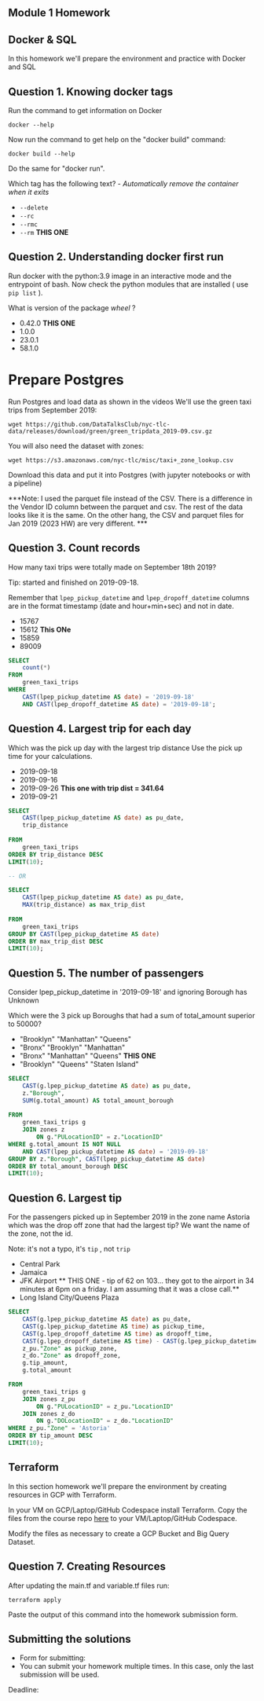 ## Module 1 Homework

## Docker & SQL

In this homework we'll prepare the environment 
and practice with Docker and SQL


## Question 1. Knowing docker tags

Run the command to get information on Docker 

```docker --help```

Now run the command to get help on the "docker build" command:

```docker build --help```

Do the same for "docker run".

Which tag has the following text? - *Automatically remove the container when it exits* 

- `--delete`
- `--rc`
- `--rmc`
- `--rm` **THIS ONE**


## Question 2. Understanding docker first run 

Run docker with the python:3.9 image in an interactive mode and the entrypoint of bash.
Now check the python modules that are installed ( use ```pip list``` ). 

What is version of the package *wheel* ?

- 0.42.0 **THIS ONE**
- 1.0.0
- 23.0.1
- 58.1.0


# Prepare Postgres

Run Postgres and load data as shown in the videos
We'll use the green taxi trips from September 2019:

```wget https://github.com/DataTalksClub/nyc-tlc-data/releases/download/green/green_tripdata_2019-09.csv.gz```

You will also need the dataset with zones:

```wget https://s3.amazonaws.com/nyc-tlc/misc/taxi+_zone_lookup.csv```

Download this data and put it into Postgres (with jupyter notebooks or with a pipeline)

***Note: I used the parquet file instead of the CSV. There is a difference in the Vendor ID column between the parquet and csv. The rest of the data looks like it is the same. On the other hang, the CSV and parquet files for Jan 2019 (2023 HW) are very different. ***


## Question 3. Count records 

How many taxi trips were totally made on September 18th 2019?

Tip: started and finished on 2019-09-18. 

Remember that `lpep_pickup_datetime` and `lpep_dropoff_datetime` columns are in the format timestamp (date and hour+min+sec) and not in date.

- 15767
- 15612  **This ONe**
- 15859
- 89009

```sql
SELECT 
	count(*)
FROM 
	green_taxi_trips
WHERE 
	CAST(lpep_pickup_datetime AS date) = '2019-09-18'
	AND CAST(lpep_dropoff_datetime AS date) = '2019-09-18';
```

## Question 4. Largest trip for each day

Which was the pick up day with the largest trip distance
Use the pick up time for your calculations.

- 2019-09-18
- 2019-09-16
- 2019-09-26  **This one with trip dist = 341.64**
- 2019-09-21

```sql
SELECT 
	CAST(lpep_pickup_datetime AS date) as pu_date,
	trip_distance
	
FROM 
	green_taxi_trips
ORDER BY trip_distance DESC
LIMIT(10);

-- OR 

SELECT 
	CAST(lpep_pickup_datetime AS date) as pu_date,
	MAX(trip_distance) as max_trip_dist
	
FROM 
	green_taxi_trips
GROUP BY CAST(lpep_pickup_datetime AS date)	
ORDER BY max_trip_dist DESC
LIMIT(10);

```


## Question 5. The number of passengers

Consider lpep_pickup_datetime in '2019-09-18' and ignoring Borough has Unknown

Which were the 3 pick up Boroughs that had a sum of total_amount superior to 50000?
 
- "Brooklyn" "Manhattan" "Queens"
- "Bronx" "Brooklyn" "Manhattan"
- "Bronx" "Manhattan" "Queens" **THIS ONE**
- "Brooklyn" "Queens" "Staten Island"

```sql 
SELECT 
	CAST(g.lpep_pickup_datetime AS date) as pu_date,
	z."Borough",
	SUM(g.total_amount) AS total_amount_borough
	
FROM 
	green_taxi_trips g 
	JOIN zones z
		ON g."PULocationID" = z."LocationID"
WHERE g.total_amount IS NOT NULL
	AND CAST(lpep_pickup_datetime AS date) = '2019-09-18'
GROUP BY z."Borough", CAST(lpep_pickup_datetime AS date)
ORDER BY total_amount_borough DESC
LIMIT(10);
```

## Question 6. Largest tip

For the passengers picked up in September 2019 in the zone name Astoria which was the drop off zone that had the largest tip?
We want the name of the zone, not the id.

Note: it's not a typo, it's `tip` , not `trip`

- Central Park
- Jamaica
- JFK Airport   ** THIS ONE - tip of 62 on 103... they got to the airport in 34 minutes at 6pm on a friday. I am assuming that it was a close call.**  
- Long Island City/Queens Plaza

```sql
SELECT 
	CAST(g.lpep_pickup_datetime AS date) as pu_date,
	CAST(g.lpep_pickup_datetime AS time) as pickup_time,
	CAST(g.lpep_dropoff_datetime AS time) as dropoff_time,
	CAST(g.lpep_dropoff_datetime AS time) - CAST(g.lpep_pickup_datetime AS time) as trip_duration,
	z_pu."Zone" as pickup_zone,
	z_do."Zone" as dropoff_zone, 
	g.tip_amount,
	g.total_amount

FROM 
	green_taxi_trips g 
	JOIN zones z_pu
		ON g."PULocationID" = z_pu."LocationID"
	JOIN zones z_do
		ON g."DOLocationID" = z_do."LocationID"
WHERE z_pu."Zone" = 'Astoria'
ORDER BY tip_amount DESC
LIMIT(10);

```

## Terraform

In this section homework we'll prepare the environment by creating resources in GCP with Terraform.

In your VM on GCP/Laptop/GitHub Codespace install Terraform. 
Copy the files from the course repo
[here](https://github.com/DataTalksClub/data-engineering-zoomcamp/tree/main/week_1_basics_n_setup/1_terraform_gcp/terraform) to your VM/Laptop/GitHub Codespace.

Modify the files as necessary to create a GCP Bucket and Big Query Dataset.


## Question 7. Creating Resources

After updating the main.tf and variable.tf files run:

```
terraform apply
```

Paste the output of this command into the homework submission form.


## Submitting the solutions

* Form for submitting: 
* You can submit your homework multiple times. In this case, only the last submission will be used. 

Deadline: